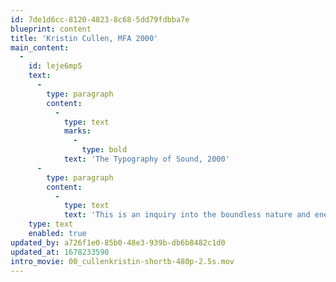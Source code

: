 ```yaml
---
id: 7de1d6cc-8120-4823-8c68-5dd79fdbba7e
blueprint: content
title: 'Kristin Cullen, MFA 2000'
main_content:
  -
    id: leje6mp5
    text:
      -
        type: paragraph
        content:
          -
            type: text
            marks:
              -
                type: bold
            text: 'The Typography of Sound, 2000'
      -
        type: paragraph
        content:
          -
            type: text
            text: 'This is an inquiry into the boundless nature and energy of language. It is an imaginative journey, illustrating the ways we communicate through language – aurally, orally, and visually. It transforms the experience of sound into typographic form – it propels the typographic word into aural existence. In various projects ranging from purely typographic studies to animated media the rhythm of language is activated, capturing the essence of sight and sound; as a result, the spoken and written word are experienced more vividly.'
    type: text
    enabled: true
updated_by: a726f1e0-85b0-48e3-939b-db6b8482c1d0
updated_at: 1678233590
intro_movie: 00_cullenkristin-shortb-480p-2.5s.mov
---
```


